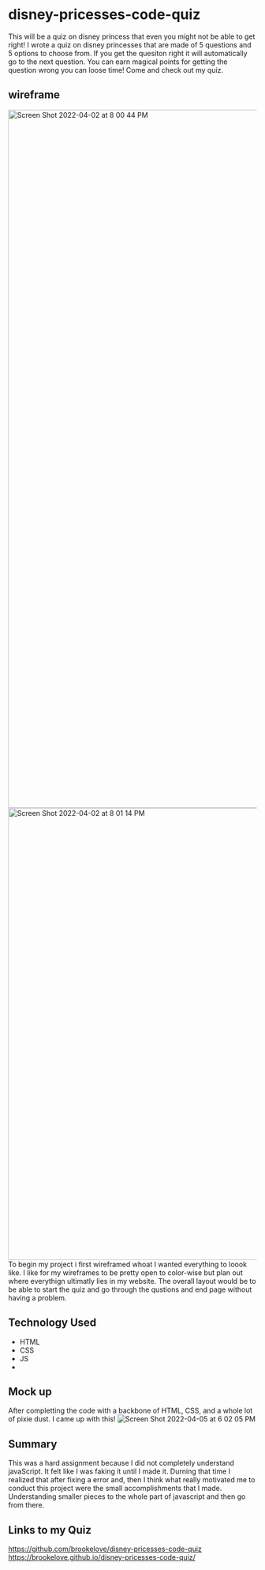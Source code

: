 # disney-pricesses-code-quiz
This will be a quiz on disney princess that even you might not be able to get right! I wrote a quiz on disney princesses that are made of 5 questions and 5 options to choose from. If you get the quesiton right it will automatically go to the next question. You can earn magical points for getting the question wrong you can loose time! Come and check out my quiz.

## wireframe
<img width="1413" alt="Screen Shot 2022-04-02 at 8 00 44 PM" src="https://user-images.githubusercontent.com/98351351/161687568-20018a1a-1be2-408e-b943-de036c97ada5.png">
<img width="915" alt="Screen Shot 2022-04-02 at 8 01 14 PM" src="https://user-images.githubusercontent.com/98351351/161687593-f88521c2-6763-46e9-89a3-19b96e3939ef.png">
To begin my project i first wireframed whoat I wanted everything to loook like. I like for my wireframes to be pretty open to color-wise but plan out where everythign ultimatly lies in my website. The overall layout would be to be able to start the quiz and go through the qustions and end page without having a problem. 

## Technology Used 
- HTML 
- CSS 
- JS
- 
## Mock up 
After completting the code with a backbone of HTML, CSS, and a whole lot of pixie dust. I came up with this!
![Screen Shot 2022-04-05 at 6 02 05 PM](https://user-images.githubusercontent.com/98351351/161875472-8eb0fff6-2ce3-4ed6-8720-b32bcb4c7977.png)


## Summary
This was a hard assignment because I did not completely understand javaScript. It felt like I was faking it until I made it. Durning that time I realized that after fixing a error and, then I think what really motivated me to conduct this project were the small accomplishments that I made. Understanding smaller pieces to the whole part of javascript and then go from there. 

## Links to my Quiz
https://github.com/brookelove/disney-pricesses-code-quiz
https://brookelove.github.io/disney-pricesses-code-quiz/

